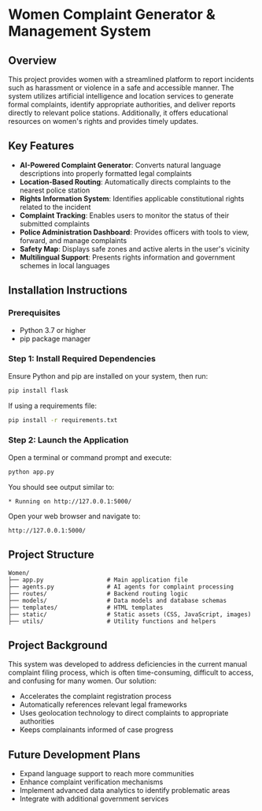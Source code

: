 # Women Complaint Generator & Management System

## Overview
This project provides women with a streamlined platform to report incidents such as harassment or violence in a safe and accessible manner. The system utilizes artificial intelligence and location services to generate formal complaints, identify appropriate authorities, and deliver reports directly to relevant police stations. Additionally, it offers educational resources on women's rights and provides timely updates.

## Key Features

- **AI-Powered Complaint Generator**: Converts natural language descriptions into properly formatted legal complaints
- **Location-Based Routing**: Automatically directs complaints to the nearest police station
- **Rights Information System**: Identifies applicable constitutional rights related to the incident
- **Complaint Tracking**: Enables users to monitor the status of their submitted complaints
- **Police Administration Dashboard**: Provides officers with tools to view, forward, and manage complaints
- **Safety Map**: Displays safe zones and active alerts in the user's vicinity
- **Multilingual Support**: Presents rights information and government schemes in local languages

## Installation Instructions

### Prerequisites
- Python 3.7 or higher
- pip package manager

### Step 1: Install Required Dependencies
Ensure Python and pip are installed on your system, then run:

```bash
pip install flask
```

If using a requirements file:

```bash
pip install -r requirements.txt
```

### Step 2: Launch the Application
Open a terminal or command prompt and execute:

```bash
python app.py
```

You should see output similar to:
```
* Running on http://127.0.0.1:5000/
```

Open your web browser and navigate to:
```
http://127.0.0.1:5000/
```

## Project Structure

```
Women/
├── app.py                  # Main application file
├── agents.py               # AI agents for complaint processing
├── routes/                 # Backend routing logic
├── models/                 # Data models and database schemas
├── templates/              # HTML templates
├── static/                 # Static assets (CSS, JavaScript, images)
├── utils/                  # Utility functions and helpers
```

## Project Background

This system was developed to address deficiencies in the current manual complaint filing process, which is often time-consuming, difficult to access, and confusing for many women. Our solution:

- Accelerates the complaint registration process
- Automatically references relevant legal frameworks
- Uses geolocation technology to direct complaints to appropriate authorities
- Keeps complainants informed of case progress

## Future Development Plans

- Expand language support to reach more communities
- Enhance complaint verification mechanisms
- Implement advanced data analytics to identify problematic areas
- Integrate with additional government services
